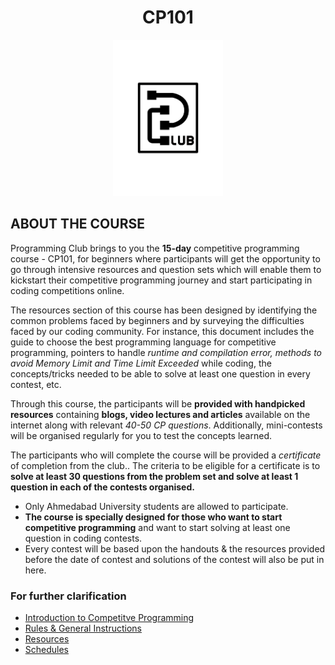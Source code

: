 <h1 align="center">CP101</h1>

<p align="center">
  <img src="https://github.com/PClub-Ahmedabad-University/CP101/blob/master/Black_T%20(1).png" height=250 >
</p>

## ABOUT THE COURSE

Programming Club brings to you the **15-day** competitive programming course - CP101, for beginners where participants will get the opportunity to go through intensive resources and question sets which will enable them to kickstart their competitive programming journey and start participating in coding competitions online. 

The resources section of this course has been designed by identifying the common problems faced by beginners and by surveying the difficulties faced by our coding community. For instance, this document includes the guide to choose the best programming language for competitive programming, pointers to handle _runtime and compilation error, methods to avoid Memory Limit and Time Limit Exceeded_ while coding, the concepts/tricks needed to be able to solve at least one question in every contest, etc.

Through this course, the participants will be **provided with handpicked resources** containing **blogs, video lectures and articles** available on the internet along with relevant _40-50 CP questions_.  Additionally, mini-contests will be organised regularly for you to test the concepts learned.

The participants who will complete the course will be provided a _certificate_ of completion from the club.. The criteria to be eligible for a certificate is to **solve at least 30 questions from the problem set and solve at least 1 question in each of the contests organised.**

  - Only Ahmedabad University students are allowed to participate.
  - **The course is specially designed for those who want to start competitive programming** and want to start solving at least one question in coding contests.
  - Every contest will be based upon the handouts & the resources provided before the date of contest and solutions of the contest will also be put in here.

### For further clarification
+ [Introduction to Competitve Programming](https://github.com/PClub-Ahmedabad-University/CP101/blob/master/Introduction%20to%20CP.md)
+ [Rules & General Instructions](https://github.com/PClub-Ahmedabad-University/CP101/blob/master/Rules%20%26%20General%20Information.md)
+ [Resources](https://github.com/PClub-Ahmedabad-University/CP101/blob/master/Resources.md)
+ [Schedules](https://github.com/PClub-Ahmedabad-University/CP101/blob/master/schedule.md)
